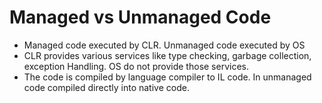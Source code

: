 # Managed vs Unmanaged Code

* Managed code executed by CLR. Unmanaged code executed by OS
* CLR provides various services like type checking, garbage collection, exception Handling. OS do not provide those services.
* The code is compiled by language compiler to IL code. In unmanaged code compiled directly into native code. 

